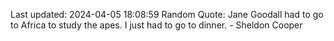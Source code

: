 Last updated: 2024-04-05 18:08:59
Random Quote: Jane Goodall had to go to Africa to study the apes. I just had to go to dinner. - Sheldon Cooper